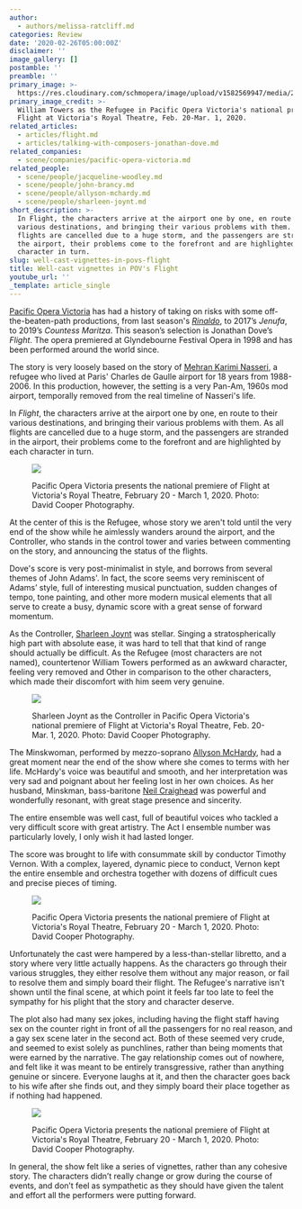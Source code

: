 ```yaml
---
author:
  - authors/melissa-ratcliff.md
categories: Review
date: '2020-02-26T05:00:00Z'
disclaimer: ''
image_gallery: []
postamble: ''
preamble: ''
primary_image: >-
  https://res.cloudinary.com/schmopera/image/upload/v1582569947/media/2020/02/sqPOVFLightFlight_0174_ixyoy6.jpg
primary_image_credit: >-
  William Towers as the Refugee in Pacific Opera Victoria's national premiere of
  Flight at Victoria's Royal Theatre, Feb. 20-Mar. 1, 2020.
related_articles:
  - articles/flight.md
  - articles/talking-with-composers-jonathan-dove.md
related_companies:
  - scene/companies/pacific-opera-victoria.md
related_people:
  - scene/people/jacqueline-woodley.md
  - scene/people/john-brancy.md
  - scene/people/allyson-mchardy.md
  - scene/people/sharleen-joynt.md
short_description: >-
  In Flight, the characters arrive at the airport one by one, en route to their
  various destinations, and bringing their various problems with them. As all
  flights are cancelled due to a huge storm, and the passengers are stranded in
  the airport, their problems come to the forefront and are highlighted by each
  character in turn. 
slug: well-cast-vignettes-in-povs-flight
title: Well-cast vignettes in POV's Flight
youtube_url: ''
_template: article_single
---
```


[Pacific Opera Victoria](/scene/companies/pacific-opera-victoria/) has had a history of taking on risks with some off-the-beaten-path productions, from last season's [_Rinaldo_](/pacific-opera-victorias-steampunk-meets-fantasy-rinaldo/), to 2017’s _Jenufa_, to 2019’s _Countess Maritza_. This season’s selection is Jonathan Dove’s _Flight_. The opera premiered at Glyndebourne Festival Opera in 1998 and has been performed around the world since.

The story is very loosely based on the story of [Mehran Karimi Nasseri](https://en.wikipedia.org/wiki/Mehran_Karimi_Nasseri), a refugee who lived at Paris' Charles de Gaulle airport for 18 years from 1988-2006. In this production, however, the setting is a very Pan-Am, 1960s mod airport, temporally removed from the real timeline of Nasseri's life.

In _Flight_, the characters arrive at the airport one by one, en route to their various destinations, and bringing their various problems with them. As all flights are cancelled due to a huge storm, and the passengers are stranded in the airport, their problems come to the forefront and are highlighted by each character in turn.

<figure data-type="image">

![](https://res.cloudinary.com/schmopera/image/upload/v1582570251/media/2020/02/POVFlightFlight_0145_pzjsis.jpg)

<figcaption>Pacific Opera Victoria presents the national premiere of Flight at Victoria's Royal Theatre, February 20 - March 1, 2020. Photo: David Cooper Photography.</figcaption>  
</figure>

At the center of this is the Refugee, whose story we aren't told until the very end of the show while he aimlessly wanders around the airport, and the Controller, who stands in the control tower and varies between commenting on the story, and announcing the status of the flights.

Dove's score is very post-minimalist in style, and borrows from several themes of John Adams'. In fact, the score seems very reminiscent of Adams’ style, full of interesting musical punctuation, sudden changes of tempo, tone painting, and other more modern musical elements that all serve to create a busy, dynamic score with a great sense of forward momentum.

As the Controller, [Sharleen Joynt](/scene/people/sharleen-joynt/) was stellar. Singing a stratospherically high part with absolute ease, it was hard to tell that that kind of range should actually be difficult. As the Refugee (most characters are not named), countertenor William Towers performed as an awkward character, feeling very removed and Other in comparison to the other characters, which made their discomfort with him seem very genuine.

<figure data-type="image">

![](https://res.cloudinary.com/schmopera/image/upload/v1582570265/media/2020/02/POVFlightFlight_0122_rmdyca.jpg)

<figcaption>Sharleen Joynt as the Controller in Pacific Opera Victoria's national premiere of Flight at Victoria's Royal Theatre, Feb. 20-Mar. 1, 2020. Photo: David Cooper Photography.</figcaption>  
</figure>

The Minskwoman, performed by mezzo-soprano [Allyson McHardy](/scene/people/allyson-mchardy/), had a great moment near the end of the show where she comes to terms with her life. McHardy's voice was beautiful and smooth, and her interpretation was very sad and poignant about her feeling lost in her own choices. As her husband, Minskman, bass-baritone [Neil Craighead](/talking-with-singers-neil-craighead/) was powerful and wonderfully resonant, with great stage presence and sincerity.

The entire ensemble was well cast, full of beautiful voices who tackled a very difficult score with great artistry. The Act I ensemble number was particularly lovely, I only wish it had lasted longer.

The score was brought to life with consummate skill by conductor Timothy Vernon. With a complex, layered, dynamic piece to conduct, Vernon kept the entire ensemble and orchestra together with dozens of difficult cues and precise pieces of timing.

<figure data-type="image">

![](https://res.cloudinary.com/schmopera/image/upload/v1582570192/media/2020/02/POVFlightFlight_0729_yj0unx.jpg)

<figcaption>Pacific Opera Victoria presents the national premiere of Flight at Victoria's Royal Theatre, February 20 - March 1, 2020. Photo: David Cooper Photography.</figcaption>  
</figure>

Unfortunately the cast were hampered by a less-than-stellar libretto, and a story where very little actually happens. As the characters go through their various struggles, they either resolve them without any major reason, or fail to resolve them and simply board their flight. The Refugee's narrative isn't shown until the final scene, at which point it feels far too late to feel the sympathy for his plight that the story and character deserve.

The plot also had many sex jokes, including having the flight staff having sex on the counter right in front of all the passengers for no real reason, and a gay sex scene later in the second act. Both of these seemed very crude, and seemed to exist solely as punchlines, rather than being moments that were earned by the narrative. The gay relationship comes out of nowhere, and felt like it was meant to be entirely transgressive, rather than anything genuine or sincere. Everyone laughs at it, and then the character goes back to his wife after she finds out, and they simply board their place together as if nothing had happened.

<figure data-type="image">

![](https://res.cloudinary.com/schmopera/image/upload/v1582570170/media/2020/02/POVFlightFlight_07131_imzqun.jpg)

<figcaption>Pacific Opera Victoria presents the national premiere of Flight at Victoria's Royal Theatre, February 20 - March 1, 2020. Photo: David Cooper Photography.</figcaption>  
</figure>

In general, the show felt like a series of vignettes, rather than any cohesive story. The characters didn’t really change or grow during the course of events, and don’t feel as sympathetic as they should have given the talent and effort all the performers were putting forward.
